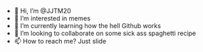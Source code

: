 - 👋 Hi, I’m @JJTM20
- 👀 I’m interested in memes
- 🌱 I’m currently learning how the hell Github works
- 💞️ I’m looking to collaborate on some sick ass spaghetti recipe
- 📫 How to reach me? Just slide

<!---
JJTM20/JJTM20 is a ✨ special ✨ repository because its `README.md` (this file) appears on your GitHub profile.
You can click the Preview link to take a look at your changes.
--->
